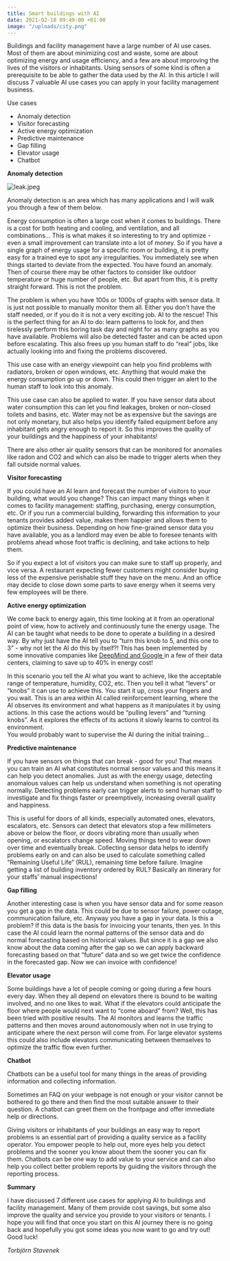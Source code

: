 ```yaml
---
title: Smart buildings with AI
date: 2021-02-18 09:49:00 +01:00
image: "/uploads/city.png"
---
```


Buildings and facility management have a large number of AI use cases. Most of them are about minimizing cost and waste, some are about optimizing energy and usage efficiency, and a few are about improving the lives of the visitors or inhabitants. Using sensors of some kind is often a prerequisite to be able to gather the data used by the AI. In this article I will discuss 7 valuable AI use cases you can apply in your facility management business.

Use cases
* Anomaly detection
* Visitor forecasting
* Active energy optimization
* Predictive maintenance
* Gap filling
* Elevator usage
* Chatbot

**Anomaly detection**

![leak.jpeg](/uploads/leak.jpeg)

Anomaly detection is an area which has many applications and I will walk you through  a few of them below. 

Energy consumption is often a large cost when it comes to buildings. There is a cost for both heating and cooling, and ventilation, and all combinations... This is what makes it so interesting to try and optimize - even a small improvement can translate into a lot of money. So if you have a single graph of energy usage for a specific room or building, it is pretty easy for a trained eye to spot any irregularities. You immediately see when things started to deviate from the expected. You have found an anomaly. Then of course there may be other factors to consider like outdoor temperature or huge number of people, etc. But apart from this, it is pretty straight forward. This is not the problem. 

The problem is when you have 100s or 1000s of graphs with sensor data. It is just not possible to manually monitor them all. Either you don’t have the staff needed, or if you do it is not a very exciting job. AI to the rescue! This is the perfect thing for an AI to do: learn patterns to look for, and then tirelessly perform this boring task day and night for as many graphs as you have available. Problems will also be detected faster and can be acted upon before escalating. This also frees up you human staff to do “real” jobs, like actually looking into and fixing the problems discovered.

This use case with an energy viewpoint can help you find problems with radiators, broken or open windows, etc. Anything that would make the energy consumption go up or down. This could then trigger an alert to the human staff to look into this anomaly.

This use case can also be applied to water. If you have sensor data about water consumption this can let you find leakages, broken or non-closed toilets and basins, etc. Water may not be as expensive but the savings are not only monetary, but also helps you identify failed equipment before any inhabitant gets angry enough to report it. So this improves the quality of your buildings and the happiness of your inhabitants!

There are also other air quality sensors that can be monitored for anomalies like radon and CO2 and which can also be made to trigger alerts when they fall outside normal values.

**Visitor forecasting**

If you could have an AI learn and forecast the number of visitors to your building, what would you change? This can impact many things when it comes to facility management: staffing, purchasing, energy consumption, etc. Or if you run a commercial building, forwarding this information to your tenants provides added value, makes them happier and allows them to optimize their business. Depending on how fine-grained sensor data you have available, you as a landlord may even be able to foresee tenants with problems ahead whose foot traffic is declining, and take actions to help them. 

So if you expect a lot of visitors you can make sure to staff up properly, and vice versa. A restaurant expecting fewer customers might consider buying less of the expensive perishable stuff they have on the menu. And an office may decide to close down some parts to save energy when it seems very few employees will be there.


**Active energy optimization**

We come back to energy again, this time looking at it from an operational point of view, how to actively and continuously tune the energy usage. The AI can be taught what needs to be done to operate a building in a desired way. By why just have the AI tell you to “turn this knob to 5, and this one to 3” - why not let the AI do this by itself?! This has been implemented by some innovative companies like [DeepMind and Google ](https://deepmind.com/blog/article/deepmind-ai-reduces-google-data-centre-cooling-bill-40)in a few of their data centers, claiming to save up to 40% in energy cost! 

In this scenario you tell the AI what you want to achieve, like the acceptable range of temperature, humidity, CO2, etc. Then you tell it what “levers” or “knobs” it can use to achieve this. You start it up, cross your fingers and you wait. This is an area within AI called reinforcement learning, where the AI observes its environment and what happens as it manipulates it by using actions. In this case the actions would be “pulling levers” and “turning knobs”. As it explores the effects of its actions it slowly learns to control its environment.  
You would probably want to supervise the AI during the initial training...


**Predictive maintenance**

If you have sensors on things that can break - good for you! That means you can train an AI what constitutes normal sensor values and this means it can help you detect anomalies. Just as with the energy usage, detecting anomalous values can help us understand when something is not operating normally. Detecting problems early can trigger alerts to send human staff to investigate and fix things faster or preemptively, increasing overall quality and happiness.

This is useful for doors of all kinds, especially automated ones, elevators, escalators, etc. Sensors can detect that elevators stop a few millimeters above or below the floor, or doors vibrating more than usually when opening, or escalators change speed.
Moving things tend to wear down over time and eventually break. Collecting sensor data helps to identify problems early on and can also be used to calculate something called “Remaining Useful Life” (RUL), remaining time before failure. Imagine getting a list of building inventory ordered by RUL? Basically an itinerary for your staffs’ manual inspections!

**Gap filling**

Another interesting case is when you have sensor data and for some reason you get a gap in the data. This could be due to sensor failure, power outage, communication failure, etc. Anyway you have a gap in your data. Is this a problem? If this data is the basis for invoicing your tenants, then yes. In this case the AI could learn the normal patterns of the sensor data and do normal forecasting based on historical values. But since it is a gap we also know about the data coming after the gap so we can apply backward forecasting based on that “future” data and so we get twice the confidence in the forecasted gap. Now we can invoice with confidence!

**Elevator usage**

Some buildings have a lot of people coming or going during a few hours every day. When they all depend on elevators there is bound to be waiting involved, and no one likes to wait. What if the elevators could anticipate the floor where people would next want to “come aboard” from? Well, this has been tried with positive results. The AI monitors and learns the traffic patterns and then moves around autonomously when not in use trying to anticipate where the next person will come from. For large elevator systems this could also include elevators communicating between themselves to optimize the traffic flow even further.


**Chatbot**

Chatbots can be a useful tool for many things in the areas of providing information and collecting information.

Sometimes an FAQ on your webpage is not enough or your visitor cannot be bothered to go there and then find the most suitable answer to their question. A chatbot can greet them on the frontpage and offer immediate help or directions.

Giving visitors or inhabitants of your buildings an easy way to report problems is an essential part of providing a quality service as a facility operator. You empower people to help out, more eyes help you detect problems and the sooner you know about them the sooner you can fix them. Chatbots can be one way to add value to your service and can also help you collect better problem reports by guiding the visitors through the reporting process. 

**Summary**

I have discussed 7 different use cases for applying AI to buildings and facility management. Many of them provide cost savings, but some also improve the quality and service you provide to your visitors or tenants. I hope you will find that once you start on this AI journey there is no going back and  hopefully you got some ideas you now want to go and try out! Good luck! 


*Torbjörn Stavenek*
